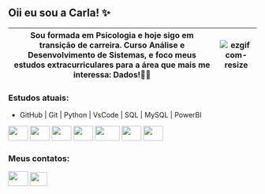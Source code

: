 ## Oii eu sou a Carla! ✨ 

   | Sou formada em Psicologia e hoje sigo em transição de carreira. Curso Análise e Desenvolvimento de Sistemas, e foco meus estudos extracurriculares para a área que mais me interessa: Dados!👩‍💻| ![ezgif com-resize](https://github.com/CarlaAndrali/CarlaAndrali/assets/129233037/cf004855-d4c5-4fc9-9ec3-2364fb31ed22) |
   |---|---|

 ### Estudos atuais:
 * GitHub | Git | Python | VsCode | SQL | MySQL | PowerBI
 
<img height="30" width="40" src="https://cdn.jsdelivr.net/gh/devicons/devicon/icons/github/github-original.svg" /> <img height="30" width="40" src="https://cdn.jsdelivr.net/gh/devicons/devicon/icons/git/git-original.svg" />
<img height="30" width="40" src="https://cdn.jsdelivr.net/gh/devicons/devicon/icons/python/python-original.svg" />
<img height="30" width="40" src="https://cdn.jsdelivr.net/gh/devicons/devicon/icons/vscode/vscode-original.svg" />
<img height="30" width="50" src="https://upload.wikimedia.org/wikipedia/commons/8/87/Sql_data_base_with_logo.png" />
<img height="30" width="40" src="https://cdn.jsdelivr.net/gh/devicons/devicon/icons/mysql/mysql-original.svg" />
<img height="30" width="40" src="https://upload.wikimedia.org/wikipedia/commons/c/cf/New_Power_BI_Logo.svg" />

### Meus contatos: 
[<img height="30" width="40" src="https://cdn.jsdelivr.net/gh/devicons/devicon/icons/linkedin/linkedin-original.svg" />](https://www.linkedin.com/in/carlaandradelima/)
<a href = "mailto:lima.carlaandrade@gmail.com"><img height="28" width="35" src="https://mailmeteor.com/logos/assets/PNG/Gmail_Logo_512px.png"></a>
